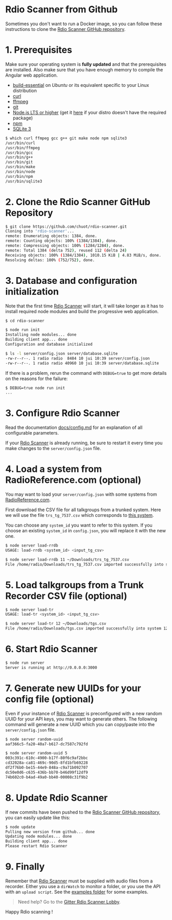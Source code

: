 # Rdio Scanner from Github

Sometimes you don't want to run a Docker image, so you can follow these instructions to clone the [Rdio Scanner GitHub repository](https://github.com/chuot/rdio-scanner).

# 1. Prerequisites

Make sure your operating system is **fully updated** and that the prerequisites are installed. Also make sure that you have enough memory to compile the Angular web application.

- [build-essential](https://packages.ubuntu.com/search?keywords=build-essential) on _Ubuntu_ or its equivalent specific to your Linux distribution
- [curl](https://git-scm.com/downloads)
- [ffmpeg](https://www.ffmpeg.org/)
- [git](https://git-scm.com/downloads)
- [Node.js LTS or higher](https://nodejs.org/en/download/) (get it [here](https://github.com/nodesource/distributions) if your distro doesn't have the required package)
- [npm](https://www.npmjs.com/get-npm)
- [SQLite 3](https://www.sqlite.org/download.html)

```bash
$ which curl ffmpeg gcc g++ git make node npm sqlite3
/usr/bin/curl
/usr/bin/ffmpeg
/usr/bin/gcc
/usr/bin/g++
/usr/bin/git
/usr/bin/make
/usr/bin/node
/usr/bin/npm
/usr/bin/sqlite3
```

# 2. Clone the Rdio Scanner GitHub Repository

```bash
$ git clone https://github.com/chuot/rdio-scanner.git
Cloning into 'rdio-scanner'...
remote: Enumerating objects: 1384, done.
remote: Counting objects: 100% (1384/1384), done.
remote: Compressing objects: 100% (1284/1284), done.
remote: Total 1384 (delta 752), reused 112 (delta 24)
Receiving objects: 100% (1384/1384), 1010.15 KiB | 4.83 MiB/s, done.
Resolving deltas: 100% (752/752), done.
```

# 3. Database and configuration initialization

Note that the first time [Rdio Scanner](https://github.com/chuot/rdio-scanner) will start, it will take longer as it has to install required node modules and build the progressive web application.

```bash
$ cd rdio-scanner

$ node run init
Installing node modules... done
Building client app... done
Configuration and database initialized

$ ls -l server/config.json server/database.sqlite
-rw-r--r--. 1 radio radio  8484 10 jui 10:39 server/config.json
-rw-r--r--. 1 radio radio 40960 10 jui 10:39 server/database.sqlite
```

If there is a problem, rerun the command with `DEBUG=true` to get more details on the reasons for the failure:

```bash
$ DEBUG=true node run init
...
```

# 3. Configure Rdio Scanner

Read the documentation [docs/config.md](./config.md) for an explanation of all configurable parameters.

If your [Rdio Scanner](https://github.com/chuot/rdio-scanner) is already running, be sure to restart it every time you make changes to the `server/config.json` file.

# 4. Load a system from RadioReference.com (optional)

You may want to load your `server/config.json` with some systems from [RadioReference.com](https://radioreference.com/).

First download the CSV file for all talkgroups from a trunked system. Here we will use the file `trs_tg_7537.csv` which corresponds to [this system](https://www.radioreference.com/apps/db/?sid=7537).

You can choose any `system_id` you want to refer to this system. If you choose an existing `system_id` in `config.json`, you will replace it with the new one.

```bash
$ node server load-rrdb
USAGE: load-rrdb <system_id> <input_tg_csv>

$ node server load-rrdb 11 ~/Downloads/trs_tg_7537.csv
File /home/radio/Downloads/trs_tg_7537.csv imported successfully into system 11
```

# 5. Load talkgroups from a Trunk Recorder CSV file (optional)

```bash
$ node server load-tr
USAGE: load-tr <system_id> <input_tg_csv>

$ node server load-tr 12 ~/Downloads/tgs.csv
File /home/radio/Downloads/tgs.csv imported successfully into system 12
```

# 6. Start Rdio Scanner

```bash
$ node run server
Server is running at http://0.0.0.0:3000
```

# 7. Generate new UUIDs for your config file (optional)

Even if your instance of [Rdio Scanner](https://github.com/chuot/rdio-scanner) is preconfigured with a new random UUID for your API keys, you may want to generate others. The following command will generate a new UUID which you can copy/paste into the `server/config.json` file.

```bash
$ node server random-uuid
aaf366c5-fa20-40a7-b617-dc7587c792fd

$ node server random-uuid 5
003c391c-610c-4900-b17f-80f6c9af2bbc
cd32028a-ca81-469c-90d5-8fd1bfb69228
df2f76b0-be15-44e9-848a-c9a71b092707
dc50e0d6-c635-436b-bb70-b46d99f12df9
74b602c0-b4ad-49a0-bb40-00008c31f9b2
```

# 8. Update Rdio Scanner

If new commits have been pushed to the [Rdio Scanner GitHub repository](https://github.com/chuot/rdio-scanner), you can easily update like this:

```bash
$ node update
Pulling new version from github... done
Updating node modules... done
Building client app... done
Please restart Rdio Scanner
```

# 9. Finally

Remember that [Rdio Scanner](https://github.com/chuot/rdio-scanner) must be supplied with audio files from a recorder. Either you use a `dirWatch` to monitor a folder, or you use the API with an `upload script`. See the [examples folder](./examples) for some examples.

> Need help? Go to the [Gitter Rdio Scanner Lobby](https://gitter.im/rdio-scanner/Lobby).

Happy Rdio scanning !
